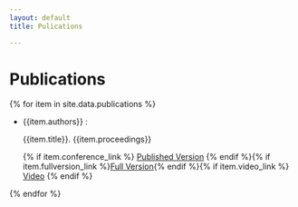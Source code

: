 ```yaml
---
layout: default
title: Pulications

---
```

# Publications

  {% for item in site.data.publications %}
  * {{item.authors}} : 

    {{item.title}}. {{item.proceedings}}

    {% if item.conference_link %} [Published Version]({{item.conference_link}}) {% endif %}{% if item.fullversion_link %}[Full Version]({{item.fullversion_link}}){% endif %}{% if item.video_link %} [Video]({{item.video_link}}) {% endif %}

  {% endfor %}
